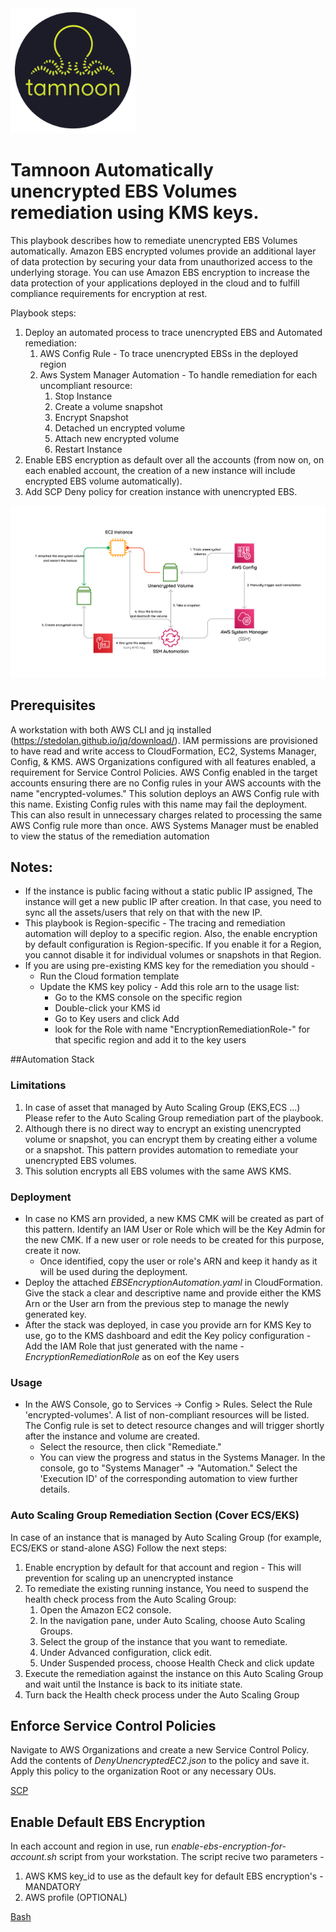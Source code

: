 
<img src="../images/icons/Tamnoon.png" width="200"/>

# Tamnoon Automatically unencrypted EBS Volumes remediation using KMS keys.

This playbook describes how to remediate unencrypted EBS Volumes automatically. 
Amazon EBS encrypted volumes provide an additional layer of data protection by securing your data from unauthorized access to the underlying storage.
You can use Amazon EBS encryption to increase the data protection of your applications deployed in the cloud and to fulfill compliance requirements for encryption at rest.

Playbook steps:
1. Deploy an automated process to trace unencrypted EBS and Automated remediation:
   1. AWS Config Rule - To trace unencrypted EBSs in the deployed region
   2. Aws System Manager Automation - To handle remediation for each uncompliant resource:
      1. Stop Instance
      2. Create a volume snapshot
      3. Encrypt Snapshot
      4. Detached un encrypted volume
      5. Attach new encrypted volume
      6. Restart Instance
2. Enable EBS encryption as default over all the accounts (from now on, on each enabled account, the creation of a new instance will include encrypted EBS volume automatically).
3. Add SCP Deny policy for creation instance with unencrypted EBS.


![EBS architecture diagram](../images/TamnoonEBSEncryptionDiagrams.png)

## Prerequisites 
A workstation with both AWS CLI and jq installed (https://stedolan.github.io/jq/download/).
IAM permissions are provisioned to have read and write access to CloudFormation, EC2, Systems Manager, Config, & KMS.
AWS Organizations configured with all features enabled, a requirement for Service Control Policies.
AWS Config enabled in the target accounts ensuring there are no Config rules in your AWS accounts with the name "encrypted-volumes." This solution deploys an AWS Config rule with this name. Existing Config rules with this name may fail the deployment. This can also result in unnecessary charges related to processing the same AWS Config rule more than once.
AWS Systems Manager must be enabled to view the status of the remediation automation

## Notes:
* If the instance is public facing without a static public IP assigned, The instance will get a new public IP after creation. In that case, you need to sync all the assets/users that rely on that with the new IP.
* This playbook is Region-specific - The tracing and remediation automation will deploy to a specific region. Also, the enable encryption by default configuration is Region-specific. If you enable it for a Region, you cannot disable it for individual volumes or snapshots in that Region.
* If you are using pre-existing KMS key for the remediation you should - 
  * Run the Cloud formation template
  * Update the KMS key policy - Add this role arn to the usage list:
    * Go to the KMS console on the specific region
    * Double-click your KMS id 
    * Go to Key users and click Add
    * look for the Role with name "EncryptionRemediationRole-" for that specific region and add it to the key users 


##Automation Stack 
### Limitations
1. In case of asset that managed by Auto Scaling Group (EKS,ECS ...) Please refer to the Auto Scaling Group remediation part of the playbook.
2. Although there is no direct way to encrypt an existing unencrypted volume or snapshot, you can encrypt them by creating either a volume or a snapshot. This pattern provides automation to remediate your unencrypted EBS volumes.
3. This solution encrypts all EBS volumes with the same AWS KMS.

### Deployment
* In case no KMS arn provided, a new KMS CMK will be created as part of this pattern. Identify an IAM User or Role which will be the Key Admin for the new CMK. If a new user or role needs to be created for this purpose, create it now.
  * Once identified, copy the user or role's ARN and keep it handy as it will be used during the deployment.
* Deploy the attached _EBSEncryptionAutomation.yaml_ in CloudFormation. Give the stack a clear and descriptive name and provide either the KMS Arn or the User arn from the previous step to manage the newly generated key.
* After the stack was deployed, in case you provide arn for KMS Key to use, go to the KMS dashboard and edit the Key policy configuration - Add the IAM Role that just generated with the name - _EncryptionRemediationRole_ as on eof the Key users


### Usage
* In the AWS Console, go to Services -> Config > Rules. Select the Rule 'encrypted-volumes'. A list of non-compliant resources will be listed. The Config rule is set to detect resource changes and will trigger shortly after the instance and volume are created.
    * Select the resource, then click "Remediate."
    * You can view the progress and status in the Systems Manager. In the console, go to "Systems Manager" -> "Automation." Select the 'Execution ID' of the corresponding automation to view further details.


### Auto Scaling Group Remediation Section (Cover ECS/EKS)
In case of an instance that is managed by Auto Scaling Group (for example, ECS/EKS or stand-alone ASG)
Follow the next steps:
1. Enable encryption by default for that account and region - This will prevention for scaling up an unencrypted instance
2. To remediate the existing running instance, You need to suspend the health check process from the Auto Scaling Group:
   1. Open the Amazon EC2 console.
   2. In the navigation pane, under Auto Scaling, choose Auto Scaling Groups.
   3. Select the group of the instance that you want to remediate.
   4. Under Advanced configuration, click edit.
   5. Under Suspended process, choose Health Check and click update 
3. Execute the remediation against the instance on this Auto Scaling Group and wait until the Instance is back to its initiate state.
4. Turn back the Health check process under the Auto Scaling Group

## Enforce Service Control Policies

Navigate to AWS Organizations and create a new Service Control Policy. Add the contents of _DenyUnencryptedEC2.json_ to the policy and save it. Apply this policy to the organization Root or any necessary OUs.

[SCP](SCP)

## Enable Default EBS Encryption

In each account and region in use, run _enable-ebs-encryption-for-account.sh_ script from your workstation.
The script recive two parameters - 
1. AWS KMS key_id to use as the default key for default EBS encryption's - MANDATORY
2. AWS profile (OPTIONAL)

[Bash](Bash)

  